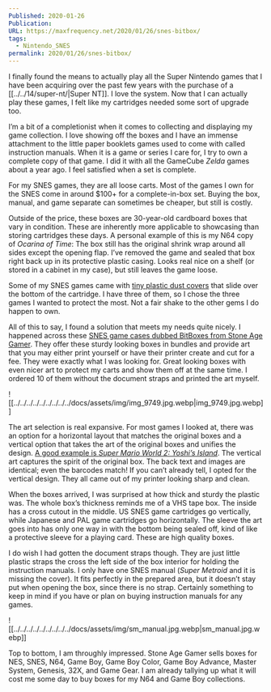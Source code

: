 ```yaml
---
Published: 2020-01-26
Publication: 
URL: https://maxfrequency.net/2020/01/26/snes-bitbox/
tags:
  - Nintendo_SNES
permalink: 2020/01/26/snes-bitbox/
---
```

I finally found the means to actually play all the Super Nintendo games that I have been acquiring over the past few years with the purchase of a [[../../14/super-nt/|Super NT]]. I love the system. Now that I can actually play these games, I felt like my cartridges needed some sort of upgrade too.

I’m a bit of a completionist when it comes to collecting and displaying my game collection. I love showing off the boxes and I have an immense attachment to the little paper booklets games used to come with called instruction manuals. When it is a game or series I care for, I try to own a complete copy of that game. I did it with all the GameCube _Zelda_ games about a year ago. I feel satisfied when a set is complete.

For my SNES games, they are all loose carts. Most of the games I own for the SNES come in around $100+ for a complete-in-box set. Buying the box, manual, and game separate can sometimes be cheaper, but still is costly.

Outside of the price, these boxes are 30-year-old cardboard boxes that vary in condition. These are inherently more applicable to showcasing than storing cartridges these days. A personal example of this is my N64 copy of _Ocarina of Time_: The box still has the original shrink wrap around all sides except the opening flap. I’ve removed the game and sealed that box right back up in its protective plastic casing. Looks real nice on a shelf (or stored in a cabinet in my case), but still leaves the game loose.

Some of my SNES games came with [tiny plastic dust covers](http://cdn.shopify.com/s/files/1/1007/9564/products/sac006b_df9199a6-3348-4960-bc73-b95948dbdf81_grande.jpg?v=1457307413) that slide over the bottom of the cartridge. I have three of them, so I chose the three games I wanted to protect the most. Not a fair shake to the other gems I do happen to own.

All of this to say, I found a solution that meets my needs quite nicely. I happened across these [SNES game cases dubbed BitBoxes from Stone Age Gamer](https://stoneagegamer.com/bitbox-snes-sfc-game-case.html). They offer these sturdy looking boxes in bundles and provide art that you may either print yourself or have their printer create and cut for a fee. They were exactly what I was looking for. Great looking boxes with even nicer art to protect my carts and show them off at the same time. I ordered 10 of them without the document straps and printed the art myself.

![[../../../../../../../../../docs/assets/img/img_9749.jpg.webp|img_9749.jpg.webp]]

The art selection is real expansive. For most games I looked at, there was an option for a horizontal layout that matches the original boxes and a vertical option that takes the art of the original boxes and unifies the design. [A good example is _Super Mario World 2: Yoshi’s Island_](http://bitbox.zone/bitbox_art_order/snes_cover_order.php?mode=preview). The vertical art captures the spirit of the original box. The back text and images are identical; even the barcodes match! If you can’t already tell, I opted for the vertical design. They all came out of my printer looking sharp and clean.

When the boxes arrived, I was surprised at how thick and sturdy the plastic was. The whole box’s thickness reminds me of a VHS tape box. The inside has a cross cutout in the middle. US SNES game cartridges go vertically, while Japanese and PAL game cartridges go horizontally. The sleeve the art goes into has only one way in with the bottom being sealed off, kind of like a protective sleeve for a playing card. These are high quality boxes.

I do wish I had gotten the document straps though. They are just little plastic straps the cross the left side of the box interior for holding the instruction manuals. I only have one SNES manual (_Super Metroid_ and it is missing the cover). It fits perfectly in the prepared area, but it doesn’t stay put when opening the box, since there is no strap. Certainly something to keep in mind if you have or plan on buying instruction manuals for any games.

![[../../../../../../../../../docs/assets/img/sm_manual.jpg.webp|sm_manual.jpg.webp]]

Top to bottom, I am throughly impressed. Stone Age Gamer sells boxes for NES, SNES, N64, Game Boy, Game Boy Color, Game Boy Advance, Master System, Genesis, 32X, and Game Gear. I am already tallying up what it will cost me some day to buy boxes for my N64 and Game Boy collections.